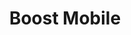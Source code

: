 ---
title: "Boost Mobile"
url: /chicago/boost-mobile-south-stony-island-avenue-3/
shop: mobile phone
---